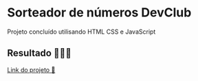 <h1>
  Sorteador de números DevClub
</h1>
<p> Projeto concluído  utilisando  HTML CSS e JavaScript </p>
<h2>
  Resultado 🚀🚀🚀
</h2>
<a href=https://rafaelpdc.github.io/sorteador-de-numeros/>Link do projeto 🔗</a>
